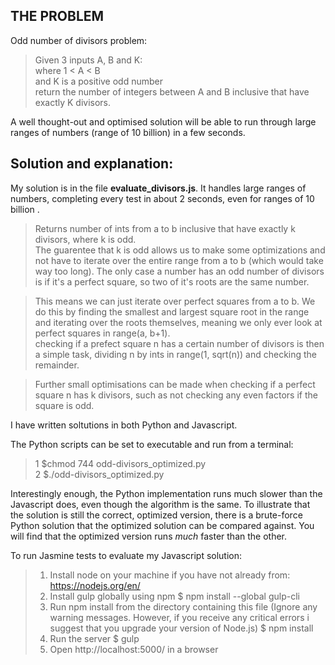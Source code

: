 THE PROBLEM
-----------
Odd number of divisors problem:  
>Given 3 inputs A, B and K:  
>where 1 < A < B   
>and K is a positive odd number   
>return the number of integers between A and B inclusive that have exactly K divisors.

A well thought-out and optimised solution will be able to run through large ranges of numbers (range of 10 billion) in a few seconds.

Solution and explanation:
---
My solution is in the file **evaluate_divisors.js**. It handles large ranges of numbers, completing every test in about 2 seconds, even for ranges of 10 billion . 

>Returns number of ints from a to b inclusive that have exactly k divisors, where k is odd.  
>The guarentee that k is odd allows us to make some optimizations and not have to iterate over the entire range from a to b (which would take way too long). The only case a number has an odd number of divisors is if it's a perfect square, so two of it's roots are the same number. 

>This means we can just iterate over perfect squares from a to b. We do this by finding the smallest and largest square root in the range and iterating over the roots themselves, meaning we only ever look at perfect squares in range(a, b+1).  
>checking if a prefect square n has a certain number of divisors is then a simple task, dividing n by ints in range(1, sqrt(n)) and checking the remainder. 

>Further small optimisations can be made when checking if a perfect square n has k divisors, such as not checking any even factors if the square is odd. 


I have written soltutions in both Python and Javascript.  

The Python scripts can be set to executable and run from a terminal:  
>1 $chmod 744 odd-divisors_optimized.py  
>2 $./odd-divisors_optimized.py

Interestingly enough, the Python implementation runs much slower than the Javascript does, even though the algorithm is the same. To illustrate that the solution is still the correct, optimized version, there is a brute-force Python solution that the optimized solution can be compared against. You will find that the optimized version runs *much* faster than the other. 

To run Jasmine tests to evaluate my Javascript solution:  

>1. Install node on your machine if you have not already from: https://nodejs.org/en/
>2. Install gulp globally using npm
>    $ npm install --global gulp-cli
>2. Run npm install from the directory containing this file (Ignore any warning messages. However, if you receive any critical errors i suggest that you upgrade your version of Node.js)
>    $ npm install
>3. Run the server
>    $ gulp
>4. Open http://localhost:5000/ in a browser

